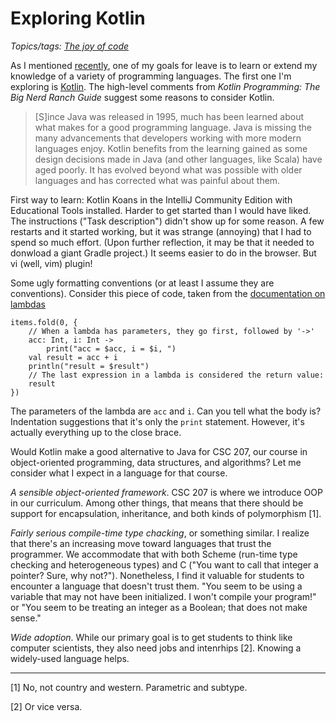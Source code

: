Exploring Kotlin
================

*Topics/tags: [The joy of code](index-joc)*

As I mentioned [recently](new-languages-2019-09-09), one of my goals
for leave is to learn or extend my knowledge of a variety of programming
languages.  The first one I'm exploring is [Kotlin](https://kotlinlang.org).
The high-level comments from _Kotlin Programming: The Big Nerd Ranch Guide_
suggest some reasons to consider Kotlin.

> [S]ince Java was released in 1995, much has been learned about what makes for a good programming language. Java is missing the many advancements that developers working with more modern languages enjoy.  Kotlin benefits from the learning gained as some design decisions made in Java (and other languages, like Scala) have aged poorly. It has evolved beyond what was possible with older languages and has corrected what was painful about them. 

First way to learn: Kotlin Koans in the IntelliJ Community Edition
with Educational Tools installed.  Harder to get started than I
would have liked.  The instructions ("Task description") didn't
show up for some reason.  A few restarts and it started working,
but it was strange (annoying) that I had to spend so much effort.
(Upon further reflection, it may be that it needed to donwload
a giant Gradle project.)
It seems easier to do in the browser.  But vi (well, vim) plugin!

Some ugly formatting conventions (or at least I assume they are 
conventions).  Consider this piece of code, taken from the
[documentation on lambdas](https://kotlinlang.org/docs/reference/lambdas.html)

```
items.fold(0, { 
    // When a lambda has parameters, they go first, followed by '->'
    acc: Int, i: Int -> 
        print("acc = $acc, i = $i, ") 
    val result = acc + i
    println("result = $result")
    // The last expression in a lambda is considered the return value:
    result
})
```

The parameters of the lambda are `acc` and `i`.  Can you tell what the
body is?  Indentation suggestions that it's only the `print` statement.
However, it's actually everything up to the close brace.

Would Kotlin make a good alternative to Java for CSC 207, our course in
object-oriented programming, data structures, and algorithms?  Let me
consider what I expect in a language for that course.

*A sensible object-oriented framework*.  CSC 207 is where we introduce
OOP in our curriculum.  Among other things, that means that there
should be support for encapsulation, inheritance, and both kinds
of polymorphism [1].

*Fairly serious compile-time type chacking*, or something similar.  I
realize that there's an increasing move toward languages that trust
the programmer.  We accommodate that with both Scheme (run-time
type checking and heterogeneous types) and C ("You want to call that
integer a pointer?  Sure, why not?").  Nonetheless, I find it valuable 
for students to encounter a language that doesn't trust them.  "You
seem to be using a variable that may not have been initialized.  I
won't compile your program!" or "You seem to be treating an integer
as a Boolean; that does not make sense."

*Wide adoption*.  While our primary goal is to get students to think
like computer scientists, they also need jobs and intenrhips [2].
Knowing a widely-used language helps.

---

[1] No, not country and western.  Parametric and subtype.

[2] Or vice versa.

